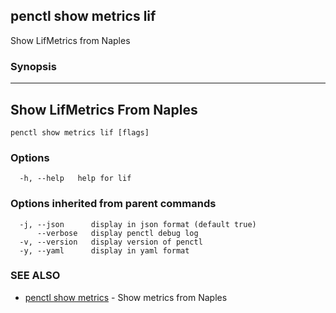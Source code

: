 ## penctl show metrics lif

Show LifMetrics from Naples

### Synopsis



---------------------------------
 Show LifMetrics From Naples 
---------------------------------


```
penctl show metrics lif [flags]
```

### Options

```
  -h, --help   help for lif
```

### Options inherited from parent commands

```
  -j, --json      display in json format (default true)
      --verbose   display penctl debug log
  -v, --version   display version of penctl
  -y, --yaml      display in yaml format
```

### SEE ALSO
* [penctl show metrics](penctl_show_metrics.md)	 - Show metrics from Naples

